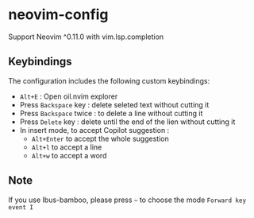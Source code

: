 # neovim-config

Support Neovim ^0.11.0 with vim.lsp.completion

## Keybindings

The configuration includes the following custom keybindings:

- `Alt+E` : Open oil.nvim explorer
- Press `Backspace` key : delete seleted text without cutting it
- Press `Backspace` twice : to delete a line without cutting it
- Press `Delete` key : delete until the end of the lien without cutting it
- In insert mode, to accept Copilot suggestion :
    - `Alt+Enter` to accept the whole suggestion
    - `Alt+l` to accept a line
    - `Alt+w` to accept a word

## Note

If you use Ibus-bamboo, please press `~` to choose the mode `Forward key event I`


